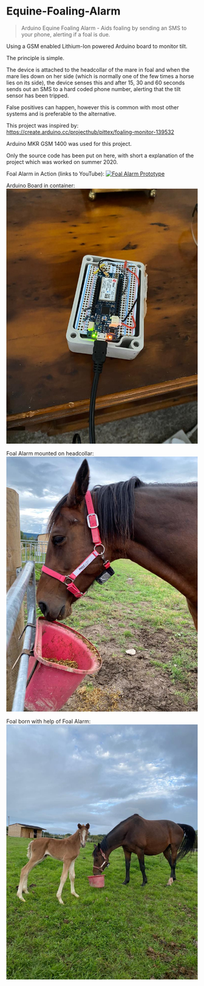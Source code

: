 # Equine-Foaling-Alarm
> Arduino Equine Foaling Alarm - Aids foaling by sending an SMS to your phone, alerting if a foal is due.

Using a GSM enabled Lithium-Ion powered Arduino board to monitor tilt. 

The principle is simple. 

The device is attached to the headcollar of the mare in foal and when the mare lies down on her side (which is normally one of the few times a horse lies on its side), the device senses this and after 15, 30 and 60 seconds sends out an SMS to a hard coded phone number, alerting that the tilt sensor has been tripped. 

False positives can happen, however this is common with most other systems and is preferable to the alternative.

This project was inspired by: https://create.arduino.cc/projecthub/pittex/foaling-monitor-139532

Arduino MKR GSM 1400 was used for this project.

Only the source code has been put on here, with short a explanation of the project which was worked on summer 2020.

Foal Alarm in Action (links to YouTube): 
[![Foal Alarm Prototype](https://img.youtube.com/vi/L1dmDUY_KUk/0.jpg)](https://www.youtube.com/watch?v=L1dmDUY_KUk)

Arduino Board in container:
![](FoalAlarmOpen.jpeg)

Foal Alarm mounted on headcollar:
![](FoalAlarmOnHeadcollar.jpeg)

Foal born with help of Foal Alarm:
![](FoalAlarmMotherAndFoal.jpeg)
